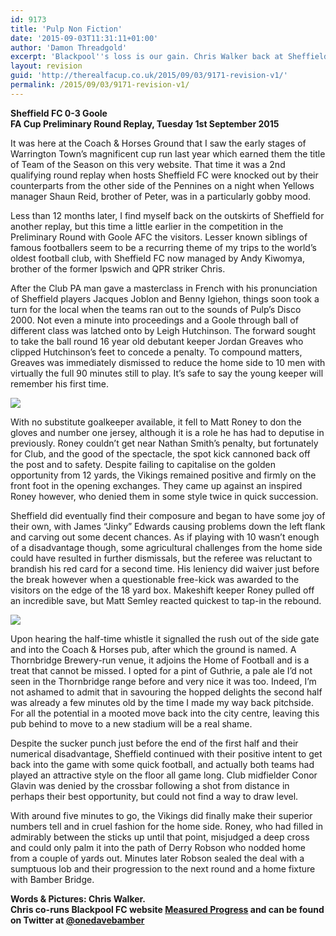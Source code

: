 ```yaml
---
id: 9173
title: 'Pulp Non Fiction'
date: '2015-09-03T11:31:11+01:00'
author: 'Damon Threadgold'
excerpt: 'Blackpool''s loss is our gain. Chris Walker back at Sheffield. Keeper calamity. Sheffield 0-3 Goole.'
layout: revision
guid: 'http://therealfacup.co.uk/2015/09/03/9171-revision-v1/'
permalink: /2015/09/03/9171-revision-v1/
---
```


**Sheffield FC 0-3 Goole  
FA Cup Preliminary Round Replay, Tuesday 1st September 2015**

It was here at the Coach &amp; Horses Ground that I saw the early stages of Warrington Town’s magnificent cup run last year which earned them the title of Team of the Season on this very website. That time it was a 2nd qualifying round replay when hosts Sheffield FC were knocked out by their counterparts from the other side of the Pennines on a night when Yellows manager Shaun Reid, brother of Peter, was in a particularly gobby mood.

Less than 12 months later, I find myself back on the outskirts of Sheffield for another replay, but this time a little earlier in the competition in the Preliminary Round with Goole AFC the visitors. Lesser known siblings of famous footballers seem to be a recurring theme of my trips to the world’s oldest football club, with Sheffield FC now managed by Andy Kiwomya, brother of the former Ipswich and QPR striker Chris.

After the Club PA man gave a masterclass in French with his pronunciation of Sheffield players Jacques Joblon and Benny Igiehon, things soon took a turn for the local when the teams ran out to the sounds of Pulp’s Disco 2000. Not even a minute into proceedings and a Goole through ball of different class was latched onto by Leigh Hutchinson. The forward sought to take the ball round 16 year old debutant keeper Jordan Greaves who clipped Hutchinson’s feet to concede a penalty. To compound matters, Greaves was immediately dismissed to reduce the home side to 10 men with virtually the full 90 minutes still to play. It’s safe to say the young keeper will remember his first time.

![](https://lh3.googleusercontent.com/-TBWygfmrGnk/VegeeNzm_hI/AAAAAAAAFkQ/RHSNNIgP3es/s512-Ic42/IMG_2090.jpg)

With no substitute goalkeeper available, it fell to Matt Roney to don the gloves and number one jersey, although it is a role he has had to deputise in previously. Roney couldn’t get near Nathan Smith’s penalty, but fortunately for Club, and the good of the spectacle, the spot kick cannoned back off the post and to safety. Despite failing to capitalise on the golden opportunity from 12 yards, the Vikings remained positive and firmly on the front foot in the opening exchanges. They came up against an inspired Roney however, who denied them in some style twice in quick succession.

Sheffield did eventually find their composure and began to have some joy of their own, with James “Jinky” Edwards causing problems down the left flank and carving out some decent chances. As if playing with 10 wasn’t enough of a disadvantage though, some agricultural challenges from the home side could have resulted in further dismissals, but the referee was reluctant to brandish his red card for a second time. His leniency did waiver just before the break however when a questionable free-kick was awarded to the visitors on the edge of the 18 yard box. Makeshift keeper Roney pulled off an incredible save, but Matt Semley reacted quickest to tap-in the rebound.

![](https://lh3.googleusercontent.com/-9f7StPwj2D4/VegefAWyEiI/AAAAAAAAFkY/Xl0RrABauts/s512-Ic42/IMG_2108.jpg)

Upon hearing the half-time whistle it signalled the rush out of the side gate and into the Coach &amp; Horses pub, after which the ground is named. A Thornbridge Brewery-run venue, it adjoins the Home of Football and is a treat that cannot be missed. I opted for a pint of Guthrie, a pale ale I’d not seen in the Thornbridge range before and very nice it was too. Indeed, I’m not ashamed to admit that in savouring the hopped delights the second half was already a few minutes old by the time I made my way back pitchside. For all the potential in a mooted move back into the city centre, leaving this pub behind to move to a new stadium will be a real shame.

Despite the sucker punch just before the end of the first half and their numerical disadvantage, Sheffield continued with their positive intent to get back into the game with some quick football, and actually both teams had played an attractive style on the floor all game long. Club midfielder Conor Glavin was denied by the crossbar following a shot from distance in perhaps their best opportunity, but could not find a way to draw level.

With around five minutes to go, the Vikings did finally make their superior numbers tell and in cruel fashion for the home side. Roney, who had filled in admirably between the sticks up until that point, misjudged a deep cross and could only palm it into the path of Derry Robson who nodded home from a couple of yards out. Minutes later Robson sealed the deal with a sumptuous lob and their progression to the next round and a home fixture with Bamber Bridge.

**Words &amp; Pictures: Chris Walker.**  
 **Chris co-runs Blackpool FC website [Measured Progress](http://measuredprogress.co.uk/) and can be found on Twitter at [@onedavebamber](https://twitter.com/onedavebamber)**
